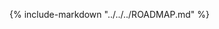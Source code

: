 <!-- markdownlint-disable-next-line first-line-h1 -->
{%
   include-markdown "../../../ROADMAP.md"
%}
